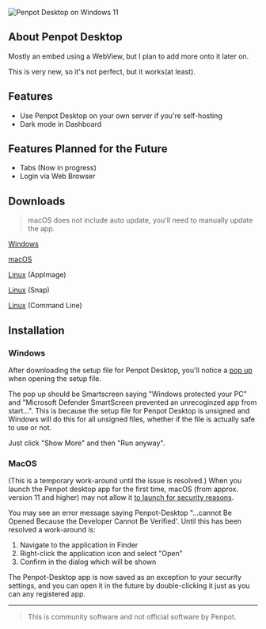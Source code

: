 ![Penpot Desktop on Windows 11](https://user-images.githubusercontent.com/51213244/191418938-551f28fc-19c8-49fe-876b-22b2900f9286.png)

## About Penpot Desktop
Mostly an embed using a WebView, but I plan to add more onto it later on.

This is very new, so it's not perfect, but it works(at least).

## Features
- Use Penpot Desktop on your own server if you're self-hosting
- Dark mode in Dashboard

## Features Planned for the Future
 - Tabs (Now in progress)
 - Login via Web Browser

## Downloads
> macOS does not include auto update, you'll need to manually update the app.

[Windows](https://updates.korbsstudio.com/penpot-desktop/Penpot%20Desktop%20-%20Setup.exe)

[macOS](https://updates.korbsstudio.com/penpot-desktop/penpot-desktop-0.0.7.dmg)

[Linux](https://updates.korbsstudio.com/penpot-desktop/penpot-desktop-0.0.7.AppImage) (AppImage)

[Linux](https://snapcraft.io/penpot-desktop) (Snap)

[Linux](https://cdn.korbsstudio.com/files/sh/penpot-desktop.sh) (Command Line)

## Installation
### Windows
After downloading the setup file for Penpot Desktop, you'll notice a [pop up](https://i.imgur.com/yNjUYg7.png) when opening the setup file.

The pop up should be Smartscreen saying "Windows protected your PC" and "Microsoft Defender SmartScreen prevented an unrecoginzed app from start...". This is because the setup file for Penpot Desktop is unsigned and Windows will do this for all unsigned files, whether if the file is actually safe to use or not. 

Just click "Show More" and then "Run anyway".

### MacOS
(This is a temporary work-around until the issue is resolved.)
When you launch the Penpot desktop app for the first time, macOS (from approx. version 11 and higher) may not allow it [to launch for security reasons](https://support.apple.com/en-gb/guide/mac-help/mh40616/12.0/mac/12.0).

You may see an error message saying Penpot-Desktop "...cannot Be Opened Because the Developer Cannot Be Verified'. Until this has been resolved a work-around is:

1. Navigate to the application in Finder
2. Right-click the application icon and select "Open"
3. Confirm in the dialog which will be shown

The Penpot-Desktop app is now saved as an exception to your security settings, and you can open it in the future by double-clicking it just as you can any registered app.

---
> This is community software and not official software by Penpot.
